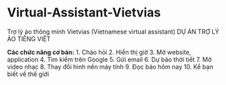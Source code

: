 # Virtual-Assistant-Vietvias
Trợ lý ảo thông minh Vietvias (Vietnamese virtual assistant)
DỰ ÁN TRỢ LÝ ẢO TIẾNG VIỆT

**Các chức năng cơ bản:**
    1. Chào hỏi
    2. Hiển thị giờ
    3. Mở website, application
    4. Tìm kiếm trên Google
    5. Gửi email
    6. Dự báo thời tiết
    7. Mở video nhạc
    8. Thay đổi hình nền máy tính
    9.  Đọc báo hôm nay
    10. Kể bạn biết về thế giới


